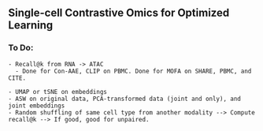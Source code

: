 ## Single-cell Contrastive Omics for Optimized Learning

### To Do:

    - Recall@k from RNA -> ATAC
      - Done for Con-AAE, CLIP on PBMC. Done for MOFA on SHARE, PBMC, and CITE.
        
    - UMAP or tSNE on embeddings
    - ASW on original data, PCA-transformed data (joint and only), and joint embeddings
    - Random shuffling of same cell type from another modality --> Compute recall@k --> If good, good for unpaired.